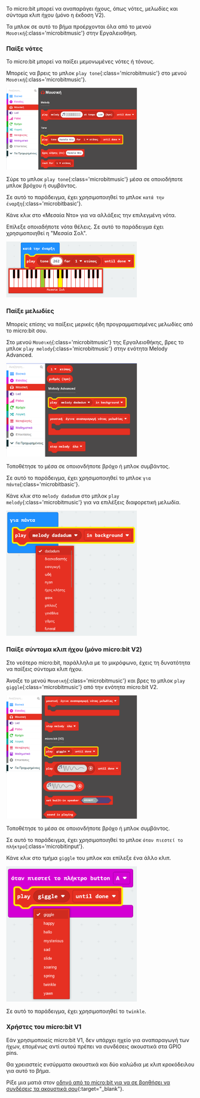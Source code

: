 Το micro:bit μπορεί να αναπαράγει ήχους, όπως νότες, μελωδίες και σύντομα κλιπ ήχου (μόνο η έκδοση V2).

Τα μπλοκ σε αυτό το βήμα προέρχονται όλα από το μενού `Μουσική`{:class='microbitmusic'} στην Εργαλειοθήκη.

### Παίξε νότες

Το micro:bit μπορεί να παίξει μεμονωμένες νότες ή τόνους.

Μπορείς να βρεις το μπλοκ `play tone`{:class='microbitmusic'} στο μενού `Μουσική`{:class='microbitmusic'}.

<img src="images/music-playtone.png" alt="The Music menu open with the 'play tone' block highlighted." width="350"/>

Σύρε το μπλοκ `play tone`{:class='microbitmusic'} μέσα σε οποιοδήποτε μπλοκ βρόχου ή συμβάντος.

Σε αυτό το παράδειγμα, έχει χρησιμοποιηθεί το μπλοκ `κατά την έναρξη`{:class='microbitbasic'}.

Κάνε κλικ στο «Μεσαία Ντο» για να αλλάξεις την επιλεγμένη νότα.

Επίλεξε οποιαδήποτε νότα θέλεις. Σε αυτό το παράδειγμα έχει χρησιμοποιηθεί η "Μεσαία Σολ".

<img src="images/playtone-middleg.png" alt="The drop-down menu on the play tone block expanded with `middle G` highlighted." width="350"/>

### Παίξε μελωδίες

Μπορείς επίσης να παίξεις μερικές ήδη προγραμματισμένες μελωδίες από το micro:bit σου.

Στο μενού `Μουσική`{:class='microbitmusic'} της Εργαλειοθήκης, βρες το μπλοκ `play melody`{:class='microbitmusic'} στην ενότητα Melody Advanced.

<img src="images/play-melody.png" alt="The Music menu open with the 'play melody' block highlighted." width="350"/>

Τοποθέτησε το μέσα σε οποιονδήποτε βρόχο ή μπλοκ συμβάντος.

Σε αυτό το παράδειγμα, έχει χρησιμοποιηθεί το μπλοκ `για πάντα`{:class='microbitbasic'}.

Κάνε κλικ στο `melody dadadum` στο μπλοκ `play melody`{:class='microbitmusic'} για να επιλέξεις διαφορετική μελωδία.

<img src="images/melody-choices.png" alt="The drop-down menu on the play melody block expanded to show the melody options." width="350"/>

### Παίξε σύντομα κλιπ ήχου (μόνο micro:bit V2)

Στο νεότερο micro:bit, παράλληλα με το μικρόφωνο, έχεις τη δυνατότητα να παίξεις σύντομα κλιπ ήχου.

Άνοιξε το μενού `Μουσική`{:class='microbitmusic'} και βρες το μπλοκ `play giggle`{:class='microbitmusic'} από την ενότητα micro:bit V2.

<img src="images/play-giggle.png" alt="The Music menu open with the 'play giggle' block highlighted." width="350"/>

Τοποθέτησε το μέσα σε οποιονδήποτε βρόχο ή μπλοκ συμβάντος.

Σε αυτό το παράδειγμα, έχει χρησιμοποιηθεί το μπλοκ `όταν πιεστεί το πλήκτρο`{:class='microbitinput'}.

Κάνε κλικ στο τμήμα `giggle` του μπλοκ και επίλεξε ένα άλλο κλιπ.

<img src="images/playgiggle-choices.png" alt="The drop-down menu on the 'play giggle' block expanded to show clip options." width="350"/>

Σε αυτό το παράδειγμα, έχει χρησιμοποιηθεί το `twinkle`.

### Χρήστες του micro:bit V1

Εάν χρησιμοποιείς micro:bit V1, δεν υπάρχει ηχείο για αναπαραγωγή των ήχων, επομένως αντί αυτού πρέπει να συνδέσεις ακουστικά στα GPIO pins.

Θα χρειαστείς ενσύρματα ακουστικά και δύο καλώδια με κλιπ κροκόδειλου για αυτό το βήμα.

Ρίξε μια ματιά στον [οδηγό από το micro:bit για να σε βοηθήσει να συνδέσεις τα ακουστικά σου](https://makecode.microbit.org/projects/hack-your-headphones/make){:target="_blank"}.
